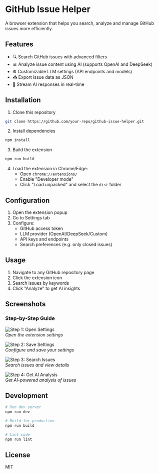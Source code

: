 # GitHub Issue Helper

A browser extension that helps you search, analyze and manage GitHub issues more efficiently.

## Features

- 🔍 Search GitHub issues with advanced filters
- 📊 Analyze issue content using AI (supports OpenAI and DeepSeek)
- ⚙️ Customizable LLM settings (API endpoints and models)
- 📥 Export issue data as JSON
- 🚀 Stream AI responses in real-time

## Installation

1. Clone this repository
```bash
git clone https://github.com/your-repo/github-issue-helper.git
```

2. Install dependencies
```bash
npm install
```

3. Build the extension
```bash
npm run build
```

4. Load the extension in Chrome/Edge:
   - Open `chrome://extensions/`
   - Enable "Developer mode"
   - Click "Load unpacked" and select the `dist` folder

## Configuration

1. Open the extension popup
2. Go to Settings tab
3. Configure:
   - GitHub access token
   - LLM provider (OpenAI/DeepSeek/Custom)
   - API keys and endpoints
   - Search preferences (e.g. only closed issues)

## Usage

1. Navigate to any GitHub repository page
2. Click the extension icon
3. Search issues by keywords
4. Click "Analyze" to get AI insights

## Screenshots

### Step-by-Step Guide

![Step 1: Open Settings](docs/steps/01-open-settings.jpeg)  
*Open the extension settings*

![Step 2: Save Settings](docs/steps/02-save-settings.jpeg)  
*Configure and save your settings*

![Step 3: Search Issues](docs/steps/03-input-search-text-and-get-detail.jpeg)  
*Search issues and view details*

![Step 4: Get AI Analysis](docs/steps/04-input-your-question-and-waiting-for-answer.jpeg)  
*Get AI-powered analysis of issues*

## Development

```bash
# Run dev server
npm run dev

# Build for production
npm run build

# Lint code
npm run lint
```

## License

MIT